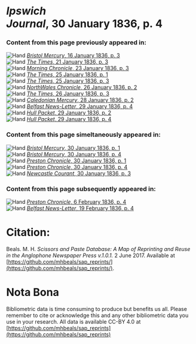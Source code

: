 # *Ipswich Journal*, 30 January 1836, p. 4  
  
### Content from this page previously appeared in:  
![Hand](http://scissorsandpaste.net/wp-content/uploads/2017/06/smallhandpointer.png) [*Bristol Mercury*, 16 January 1836, p. 3](https://mhbeals.github.io/sap_html/Bristol-Mercury/Bristol-Mercury-16-January-1836-p-3)  
![Hand](http://scissorsandpaste.net/wp-content/uploads/2017/06/smallhandpointer.png) [*The Times*, 21 January 1836, p. 3](https://mhbeals.github.io/sap_html/The-Times/The-Times-21-January-1836-p-3)  
![Hand](http://scissorsandpaste.net/wp-content/uploads/2017/06/smallhandpointer.png) [*Morning Chronicle*, 23 January 1836, p. 3](https://mhbeals.github.io/sap_html/Morning-Chronicle/Morning-Chronicle-23-January-1836-p-3)  
![Hand](http://scissorsandpaste.net/wp-content/uploads/2017/06/smallhandpointer.png) [*The Times*, 25 January 1836, p. 1](https://mhbeals.github.io/sap_html/The-Times/The-Times-25-January-1836-p-1)  
![Hand](http://scissorsandpaste.net/wp-content/uploads/2017/06/smallhandpointer.png) [*The Times*, 25 January 1836, p. 3](https://mhbeals.github.io/sap_html/The-Times/The-Times-25-January-1836-p-3)  
![Hand](http://scissorsandpaste.net/wp-content/uploads/2017/06/smallhandpointer.png) [*NorthWales Chronicle*, 26 January 1836, p. 2](https://mhbeals.github.io/sap_html/NorthWales-Chronicle/NorthWales-Chronicle-26-January-1836-p-2)  
![Hand](http://scissorsandpaste.net/wp-content/uploads/2017/06/smallhandpointer.png) [*The Times*, 26 January 1836, p. 3](https://mhbeals.github.io/sap_html/The-Times/The-Times-26-January-1836-p-3)  
![Hand](http://scissorsandpaste.net/wp-content/uploads/2017/06/smallhandpointer.png) [*Caledonian Mercury*, 28 January 1836, p. 2](https://mhbeals.github.io/sap_html/Caledonian-Mercury/Caledonian-Mercury-28-January-1836-p-2)  
![Hand](http://scissorsandpaste.net/wp-content/uploads/2017/06/smallhandpointer.png) [*Belfast News-Letter*, 29 January 1836, p. 4](https://mhbeals.github.io/sap_html/Belfast-News-Letter/Belfast-News-Letter-29-January-1836-p-4)  
![Hand](http://scissorsandpaste.net/wp-content/uploads/2017/06/smallhandpointer.png) [*Hull Packet*, 29 January 1836, p. 2](https://mhbeals.github.io/sap_html/Hull-Packet/Hull-Packet-29-January-1836-p-2)  
![Hand](http://scissorsandpaste.net/wp-content/uploads/2017/06/smallhandpointer.png) [*Hull Packet*, 29 January 1836, p. 4](https://mhbeals.github.io/sap_html/Hull-Packet/Hull-Packet-29-January-1836-p-4)  
  
### Content from this page simeltaneously appeared in:  
![Hand](http://scissorsandpaste.net/wp-content/uploads/2017/06/smallhandpointer.png) [*Bristol Mercury*, 30 January 1836, p. 1](https://mhbeals.github.io/sap_html/Bristol-Mercury/Bristol-Mercury-30-January-1836-p-1)  
![Hand](http://scissorsandpaste.net/wp-content/uploads/2017/06/smallhandpointer.png) [*Bristol Mercury*, 30 January 1836, p. 4](https://mhbeals.github.io/sap_html/Bristol-Mercury/Bristol-Mercury-30-January-1836-p-4)  
![Hand](http://scissorsandpaste.net/wp-content/uploads/2017/06/smallhandpointer.png) [*Preston Chronicle*, 30 January 1836, p. 1](https://mhbeals.github.io/sap_html/Preston-Chronicle/Preston-Chronicle-30-January-1836-p-1)  
![Hand](http://scissorsandpaste.net/wp-content/uploads/2017/06/smallhandpointer.png) [*Preston Chronicle*, 30 January 1836, p. 4](https://mhbeals.github.io/sap_html/Preston-Chronicle/Preston-Chronicle-30-January-1836-p-4)  
![Hand](http://scissorsandpaste.net/wp-content/uploads/2017/06/smallhandpointer.png) [*Newcastle Courant*, 30 January 1836, p. 3](https://mhbeals.github.io/sap_html/Newcastle-Courant/Newcastle-Courant-30-January-1836-p-3)  
  
### Content from this page subsequently appeared in:  
![Hand](http://scissorsandpaste.net/wp-content/uploads/2017/06/smallhandpointer.png) [*Preston Chronicle*, 6 February 1836, p. 4](https://mhbeals.github.io/sap_html/Preston-Chronicle/Preston-Chronicle-6-February-1836-p-4)  
![Hand](http://scissorsandpaste.net/wp-content/uploads/2017/06/smallhandpointer.png) [*Belfast News-Letter*, 19 February 1836, p. 4](https://mhbeals.github.io/sap_html/Belfast-News-Letter/Belfast-News-Letter-19-February-1836-p-4)  


# Citation: 

Beals. M. H. *Scissors and Paste Database: A Map of Reprinting and Reuse in the Anglophone Newspaper Press v.1.0.1.* 2 June 2017. Available at [https://github.com/mhbeals/sap_reprints/](https://github.com/mhbeals/sap_reprints/). 

# Nota Bona

Bibliometric data is time consuming to produce but benefits us all. Please remember to cite or acknowledge this and any other bibliometric data you use in your research. All data is available CC-BY 4.0 at [https://github.com/mhbeals/sap_reprints](https://github.com/mhbeals/sap_reprints)